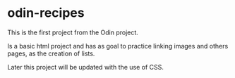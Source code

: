 # odin-recipes
This is the first project from the Odin project.

Is a basic html project and has as goal to practice linking images and others pages, as the creation of lists.

Later this project will be updated with the use of CSS.
